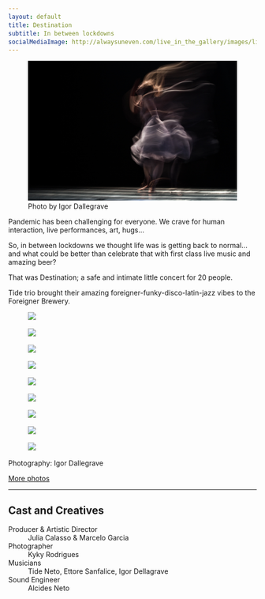 ```yaml
---
layout: default
title: Destination
subtitle: In between lockdowns
socialMediaImage: http://alwaysuneven.com/live_in_the_gallery/images/live_in_the_gallery_1_edition.jpg
---
```


<figure class="figure float-right ml-3 mb-3">
  <img class="img-fluid" src="images/ahmad-odeh-JhqhGfX_Wd8-unsplash.jpg" />
  <figcaption class="figure-caption mt-1">Photo by Igor Dallegrave</figcaption>
</figure>

Pandemic has been challenging for everyone. 
We crave for human interaction, live performances, art, hugs...  

So, in between lockdowns we thought life was is getting back to normal... and what could be better than celebrate that with first class live music and amazing beer? 

That was Destination; a safe and intimate little concert for 20 people.   

Tide trio brought their amazing foreigner-funky-disco-latin-jazz vibes to the Foreigner Brewery.    

<div class="row">
  <figure class=" col-lg-12 col-md-12">
      <img class="img-fluid w-100" src="images/live_in_the_gallery_crowd.jpg">
  </figure>
  <figure class=" col-lg-6 col-md-6">
      <img class="img-fluid" src="images/live_in_the_gallery_1.jpg">
  </figure>
  <figure class=" col-lg-6 col-md-6">
      <img class="img-fluid" src="images/live_in_the_gallery_2.jpg">
  </figure>
  <figure class=" col-lg-6 col-md-6">
      <img class="img-fluid" src="images/live_in_the_gallery_3.jpg">
  </figure>
  <figure class=" col-lg-6 col-md-6">
      <img class="img-fluid" src="images/live_in_the_gallery_4.jpg">
  </figure>
  <figure class=" col-lg-6 col-md-6">
      <img class="img-fluid" src="images/live_in_the_gallery_5.jpg">
  </figure>
  <figure class=" col-lg-6 col-md-6">
      <img class="img-fluid" src="images/live_in_the_gallery_6.jpg">
  </figure>
  <figure class=" col-lg-6 col-md-6">
      <img class="img-fluid" src="images/live_in_the_gallery_7.jpg">
  </figure>
  <figure class=" col-lg-6 col-md-6">
      <img class="img-fluid" src="images/live_in_the_gallery_8.jpg">
  </figure>
  <div class="col-12">
    <p class="lead">
      Photography: Igor Dallegrave
    </p>
  </div>
</div>

[More photos](https://www.facebook.com/pg/alwaysuneven/photos/?tab=album&album_id=374661456611792)

<hr>    
 <h2 class="content-subhead">Cast and Creatives</h2>     

<dl class="row">
  <dt class="col-6">Producer &amp; Artistic Director</dt>
  <dd class="col-6">Julia Calasso &amp; Marcelo Garcia</dd>

  <dt class="col-6">Photographer</dt>
  <dd class="col-6">Kyky Rodrigues</dd>

  <dt class="col-6">Musicians</dt>
  <dd class="col-6">Tide Neto, Ettore Sanfalice, Igor Dellagrave</dd>

  <dt class="col-6">Sound Engineer</dt>
  <dd class="col-6">Alcides Neto</dd>

</dl>

